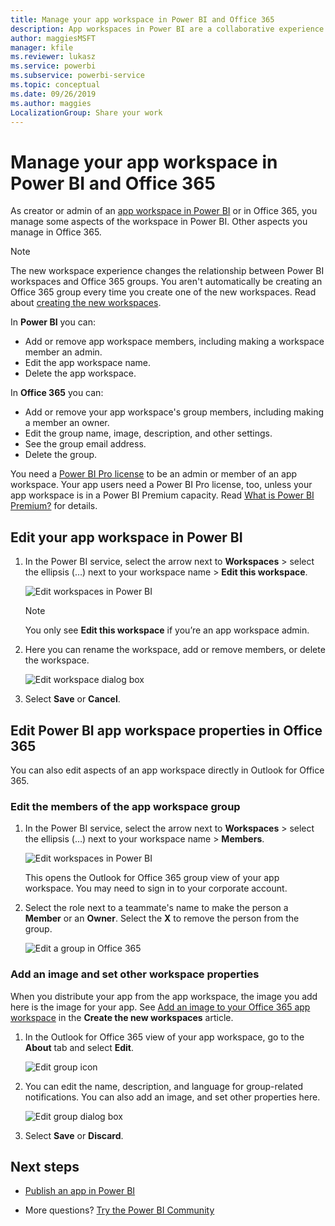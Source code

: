 ```yaml
---
title: Manage your app workspace in Power BI and Office 365
description: App workspaces in Power BI are a collaborative experience built on Office 365 groups. Manage your app workspaces in Power BI and also in Office 365.
author: maggiesMSFT
manager: kfile
ms.reviewer: lukasz
ms.service: powerbi
ms.subservice: powerbi-service
ms.topic: conceptual
ms.date: 09/26/2019
ms.author: maggies
LocalizationGroup: Share your work
---
```


# Manage your app workspace in Power BI and Office 365

As creator or admin of an [app workspace in Power BI](service-create-distribute-apps.md) or in Office 365, you manage some aspects of the workspace in Power BI. Other aspects you manage in Office 365.

> [!NOTE]
> The new workspace experience changes the relationship between Power BI workspaces and Office 365 groups. You aren't automatically be creating an Office 365 group every time you create one of the new workspaces. Read about [creating the new workspaces](service-create-the-new-workspaces.md).

In **Power BI** you can:

* Add or remove app workspace members, including making a workspace member an admin.
* Edit the app workspace name.
* Delete the app workspace.

In **Office 365** you can:

* Add or remove your app workspace's group members, including making a member an owner.
* Edit the group name, image, description, and other settings.
* See the group email address.
* Delete the group.

You need a [Power BI Pro license](service-features-license-type.md) to be an admin or member of an app workspace. Your app users need a Power BI Pro license, too, unless your app workspace is in a Power BI Premium capacity. Read [What is Power BI Premium?](service-premium-what-is.md) for details.

## Edit your app workspace in Power BI

1. In the Power BI service, select the arrow next to **Workspaces** > select the ellipsis (…) next to your workspace name > **Edit this workspace**.

   ![Edit workspaces in Power BI](media/service-manage-app-workspace-in-power-bi-and-office-365/power-bi-app-ellipsis.png)

   > [!NOTE]
   > You only see **Edit this workspace** if you’re an app workspace admin.

1. Here you can rename the workspace, add or remove members, or delete the workspace.

   ![Edit workspace dialog box](media/service-manage-app-workspace-in-power-bi-and-office-365/power-bi-app-edit-workspace.png)

1. Select **Save** or **Cancel**.

## Edit Power BI app workspace properties in Office 365

You can also edit aspects of an app workspace directly in Outlook for Office 365.

### Edit the members of the app workspace group

1. In the Power BI service, select the arrow next to **Workspaces** > select the ellipsis (…) next to your workspace name > **Members**.

   ![Edit workspaces in Power BI](media/service-manage-app-workspace-in-power-bi-and-office-365/power-bi-app-ellipsis-members.png)

   This opens the Outlook for Office 365 group view of your app workspace. You may need to sign in to your corporate account.

1. Select the role next to a teammate's name to make the person a **Member** or an **Owner**. Select the **X** to remove the person from the group.

   ![Edit a group in Office 365](media/service-manage-app-workspace-in-power-bi-and-office-365/pbi_managegroupo365.png)

### Add an image and set other workspace properties

When you distribute your app from the app workspace, the image you add here is the image for your app. See [Add an image to your Office 365 app workspace](service-create-workspaces.md#add-an-image-to-your-office-365-workspace-optional) in the **Create the new workspaces** article.

1. In the Outlook for Office 365 view of your app workspace, go to the **About** tab and select **Edit**.

    ![Edit group icon](media/service-manage-app-workspace-in-power-bi-and-office-365/pbi_editgroupo365.png)
1. You can edit the name, description, and language for group-related notifications. You can also add an image, and set other properties here.

   ![Edit group dialog box](media/service-manage-app-workspace-in-power-bi-and-office-365/pbi_editgrpo365dialog.png)

1. Select **Save** or **Discard**.

## Next steps

* [Publish an app in Power BI](service-create-distribute-apps.md)

* More questions? [Try the Power BI Community](http://community.powerbi.com/)
